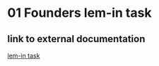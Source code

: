 # 01 Founders lem-in task

## link to external documentation

[lem-in task](https://learn.01founders.co/intra/london/div-01/lem-in?event=138)
